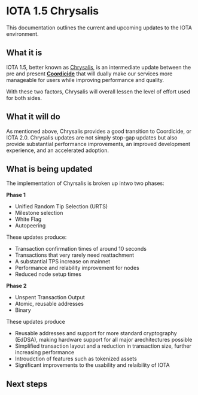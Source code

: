 # IOTA 1.5 Chrysalis

This documentation outlines the current and upcoming updates to the IOTA environment.

## What it is

IOTA 1.5, better known as [Chrysalis](https://blog.iota.org/release-strategy-for-chrysalis-iota-1-5-4ea8741ea3a1/), is an intermediate update between the pre and present [**Coordicide**](https://coordicide.iota.org/post-coordinator) that will dually make our services more manageable for users while improving performance and quality.

With these two factors, Chrysalis will overall lessen the level of effort used for both sides.

## What it will do

As mentioned above, Chrysalis provides a good transition to Coordicide, or IOTA 2.0. Chrysalis updates are not simply stop-gap updates but also provide substantial performance improvements, an improved development experience, and an accelerated adoption.

## What is being updated

The implementation of Chyrsalis is broken up intwo two phases:

**Phase 1**

- Unified Random Tip Selection (URTS)
- Milestone selection
- White Flag
- Autopeering

These updates produce:

- Transaction confirmation times of around 10 seconds
- Transactions that very rarely need reattachment
- A substantial TPS increase on mainnet
- Performance and relability improvement for nodes
- Reduced node setup times 

**Phase 2**

- Unspent Transaction Output
- Atomic, reusable addresses
- Binary

These updates produce

- Reusable addresses and support for more standard cryptography (EdDSA), making hardware support for all major arechitectures possible
- Simplified transaction layout and a reduction in transaction size, further increasing performance
- Introudction of features such as tokenized assets
- Significant improvements to the usability and relaibility of IOTA

## 

## Next steps



